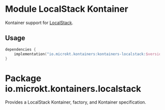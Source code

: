 # Module LocalStack Kontainer

Kontainer support for [LocalStack](https://localstack.cloud/).

## Usage

```kotlin
dependencies {
    implementation("io.microkt.kontainers:kontainers-localstack:$version")
}
```

# Package io.microkt.kontainers.localstack

Provides a LocalStack Kontainer, factory, and Kontainer specification.
